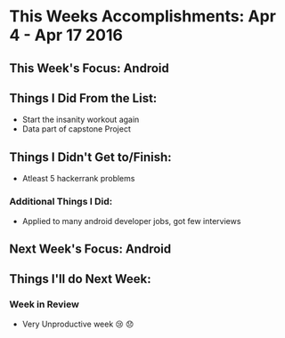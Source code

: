 # This Weeks Accomplishments: Apr 4 - Apr 17 2016

## This Week's Focus: Android

## Things I Did From the List:

- Start the insanity workout again
- Data part of capstone Project

## Things I Didn't Get to/Finish:

- Atleast 5 hackerrank problems

### Additional Things I Did:

* Applied to many android developer jobs, got few interviews

## Next Week's Focus: Android

## Things I'll do Next Week:

### Week in Review

* Very Unproductive week :cry: :disappointed:
